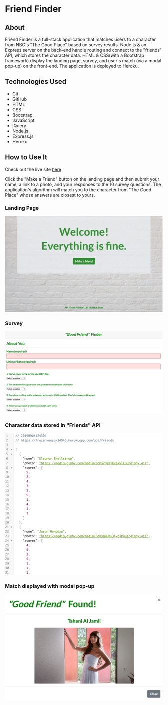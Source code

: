 # Friend Finder

## About

Friend Finder is a full-stack application that matches users to a character from NBC's "The Good Place" based on survey results. Node.js & an Express server on the back-end handle routing and connect to the "friends" API, which stores the character data. HTML & CSS(with a Bootstrap framework) display the landing page, survey, and user's match (via a modal pop-up) on the front-end. The application is deployed to Heroku.  

## Technologies Used

- Git
- GitHub
- HTML
- CSS
- Bootstrap 
- JavaScript
- jQuery 
- Node.js
- Express.js
- Heroku 

## How to Use It

Check out the live site [here](https://frozen-mesa-34543.herokuapp.com/). 

Click the "Make a Friend" button on the landing page and then submit your name, a link to a photo, and your responses to the 10 survey questions. The application's algorithm will match you to the character from "The Good Place" whose answers are closest to yours. 

### Landing Page

<img src="images/ff_landingpage.png" alt="Landing Page for Friend Finder app">

### Survey

<img src="images/ff_survey.png" alt="Survey for Friend Finder app">

### Character data stored in "Friends" API 

<img src="images/ff_api.png" alt="'Good Place' character data stored in JSON format">

### Match displayed with modal pop-up 

<img src="images/ff_match.png" alt="'Good Place' character match on modal pop-up">
